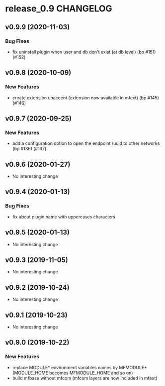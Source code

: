 # release_0.9 CHANGELOG

## v0.9.9 (2020-11-03)

### Bug Fixes

- fix uninstall plugin when user and db don't exist (at db level) (bp #151) (#152)

## v0.9.8 (2020-10-09)

### New Features

- create extension unaccent (extension now available in mfext) (bp #145) (#146)

## v0.9.7 (2020-09-25)

### New Features

- add a configuration option to open the endpoint /uuid to other networks (bp #136) (#137)

## v0.9.6 (2020-01-27)

- No interesting change

## v0.9.4 (2020-01-13)

### Bug Fixes

- fix about plugin name with uppercases characters

## v0.9.5 (2020-01-13)

- No interesting change

## v0.9.3 (2019-11-05)

- No interesting change

## v0.9.2 (2019-10-24)

- No interesting change

## v0.9.1 (2019-10-23)

- No interesting change

## v0.9.0 (2019-10-22)

### New Features

- replace MODULE* environment variables names by MFMODULE* (MODULE_HOME becomes MFMODULE_HOME and so on)
- build mfbase without mfcom (mfcom layers are now included in mfext)



